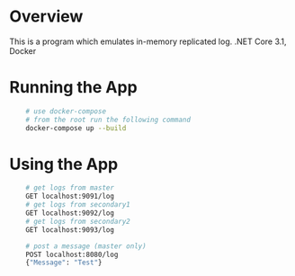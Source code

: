 # Overview

This is a program which emulates in-memory replicated log. 
.NET Core 3.1, Docker

# Running the App

```bash
    # use docker-compose
    # from the root run the following command
    docker-compose up --build
```

# Using the App

```bash
    # get logs from master
    GET localhost:9091/log
    # get logs from secondary1
    GET localhost:9092/log
    # get logs from secondary2
    GET localhost:9093/log

    # post a message (master only)
    POST localhost:8080/log 
    {"Message": "Test"}
```
